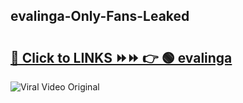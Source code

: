 
 ## evalinga-Only-Fans-Leaked

# <h2><a href="https://clipsfans.com/evalinga&ref=git">🔗 Click to LINKS ⏩⏩ 👉 🟢 evalinga </a></h2>

<a href="https://clipsfans.com/evalinga&ref=git" rel="nofollow" data-target="animated-image.originalLink"><img src="https://i.ibb.co.com/xMMVF88/686577567.gif" alt="Viral Video Original" style="max-width: 100%; display: inline-block;" data-target="animated-image.originalImage"></a>
